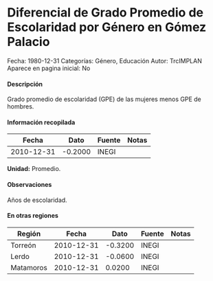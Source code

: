 Diferencial de Grado Promedio de Escolaridad por Género en Gómez Palacio
=====

Fecha: 1980-12-31
Categorías: Género, Educación
Autor: TrcIMPLAN
Aparece en pagina inicial: No

#### Descripción

Grado promedio de escolaridad (GPE) de las mujeres menos GPE de hombres.

#### Información recopilada

<table class="table table-hover table-bordered matriz">
<thead>
<tr>
<th>Fecha</th>
<th>Dato</th>
<th>Fuente</th>
<th>Notas</th>
</tr>
</thead>
<tbody>
<tr>
<td>2010-12-31</td>
<td class="derecha">-0.2000</td>
<td>INEGI</td>
<td></td>
</tr>
</tbody>
</table>

<b>Unidad:</b> Promedio.

#### Observaciones

Años de escolaridad.


#### En otras regiones

<table class="table table-hover table-bordered matriz">
<thead>
<tr>
<th>Región</th>
<th>Fecha</th>
<th>Dato</th>
<th>Fuente</th>
<th>Notas</th>
</tr>
</thead>
<tbody>
<tr>
<td>Torreón</td>
<td>2010-12-31</td>
<td class="derecha">-0.3200</td>
<td>INEGI</td>
<td></td>
</tr>
<tr>
<td>Lerdo</td>
<td>2010-12-31</td>
<td class="derecha">-0.0600</td>
<td>INEGI</td>
<td></td>
</tr>
<tr>
<td>Matamoros</td>
<td>2010-12-31</td>
<td class="derecha">0.0200</td>
<td>INEGI</td>
<td></td>
</tr>
</tbody>
</table>

